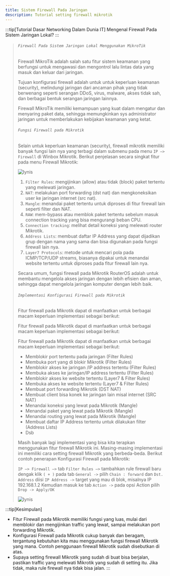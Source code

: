 ```yaml
---
title: Sistem Firewall Pada Jaringan
description: Tutorial setting firewall mikrotik
---
```


:::tip[Tutorial Dasar Networking Dalam Dunia IT]
Mengenal Firewall Pada Sistem Jaringan Lokal?
:::
>
> ###### ```Firewall Pada Sistem Jaringan Lokal Menggunakan MikroTik```
>
> Firewall MikroTik adalah salah satu fitur sistem keamanan yang berfungsi untuk mengawasi dan mengontrol lalu lintas data yang masuk dan keluar dari jaringan.
>
> Tujuan konfigurasi firewall adalah untuk untuk keperluan keamanan (security), melindungi jaringan dari ancaman pihak yang tidak berwenang seperti serangan DDoS, virus, malware, akses tidak sah, dan berbagai bentuk serangan jaringan lainnya.
>
> Firewall MikroTik memiliki kemampuan yang kuat dalam mengatur dan menyaring paket data, sehingga memungkinkan sys administrator jaringan untuk memberlakukan kebijakan keamanan yang ketat.
>
> ###### ```Fungsi Firewall pada Mikrotik```
>
> Selain untuk keperluan keamanan (security), firewall mikrotik memiliki banyak fungsi lain nya yang terbagi dalam submenu pada menu ```IP –> Firewall``` di Winbox Mikrotik. Berikut penjelasan secara singkat fitur pada menu Firewall Mikrotik:
>
> ![lynis](/images/mikrotik/gambar8.webp "lynis")
> 1. ```Filter Rules```: mengijinkan (allow) atau tidak (block) paket tertentu yang melewati jaringan.
> 2. ```NAT```: melakukan port forwarding (dst nat) dan mengkoneksikan user ke jaringan internet (src nat).
> 3. ```Mangle```: menandai paket tertentu untuk diproses di fitur firewall lain seperti filter dan NAT.
> 4. ```RAW```: mem-bypass atau memblok paket tertentu sebelum masuk connection tracking yang bisa mengurangi beban CPU.
> 5. ```Connection tracking```: melihat detail koneksi yang melewati router Mikrotik.
> 6. ```Address Lists```: membuat daftar IP Address yang dapat dijadikan grup dengan nama yang sama dan bisa digunakan pada fungsi firewall lain nya.
> 7. ```Layer7 Protocols```: metode untuk mencari pola pada ICMP/TCP/UDP streams, biasanya dipakai untuk menandai website tertentu untuk diproses pada fitur firewall lain nya.
>
> Secara umum, fungsi firewall pada Mikrotik RouterOS adalah untuk membantu mengelola akses jaringan dengan lebih efisien dan aman, sehingga dapat mengelola jaringan komputer dengan lebih baik.
>
> ###### ```Implementasi Konfigurasi Firewall pada Mikrotik```
>
> Fitur firewall pada Mikrotik dapat di manfaatkan untuk berbagai macam keperluan implementasi sebagai berikut:
>
>Fitur firewall pada Mikrotik dapat di manfaatkan untuk berbagai macam keperluan implementasi sebagai berikut:
>
>Fitur firewall pada Mikrotik dapat di manfaatkan untuk berbagai macam keperluan implementasi sebagai berikut:
>
> - Memblokir port tertentu pada jaringan (Filter Rules)
> - Membuka port yang di blokir Mikrotik (Filter Rules)
> - Memblokir akses ke jaringan /IP address tertentu (Filter Rules)
> - Membuka akses ke jaringan/IP address tertentu (Filter Rules)
> - Memblokir akses ke website tertentu (Layer7 & Filter Rules)
> - Membuka akses ke website tertentu (Layer7 & Filter Rules)
> - Membuat port forwarding Mikrotik (DST NAT)
> - Membuat client bisa konek ke jaringan lain misal internet (SRC NAT)
> - Menandai koneksi yang lewat pada Mikrotik (Mangle)
> - Menandai paket yang lewat pada Mikrotik (Mangle)
> - Menandai routing yang lewat pada Mikrotik (Mangle)
> - Membuat daftar IP Address tertentu untuk dilakukan filter (Address Lists)
> - Dsb
>
> Masih banyak lagi implementasi yang bisa kita terapkan menggunakan fitur firewall Mikrotik ini. Masing-masing implementasi ini memiliki cara setting firewall Mikrotik yang berbeda-beda. Berikut contoh penerapan Konfigurasi Firewall pada Mikrotik:
>
> ```IP –> Firewall –>``` tab ```Filter Rules –>``` tambahkan rule firewall baru dengak klik ```( + )``` pada tab ```General ->``` pilih ```Chain : forward``` dan ```Dst. Address``` diisi ```IP Address ->``` target yang mau di blok, misalnya IP 192.168.1.2 Kemudian masuk ke tab ```Action ->``` pada opsi Action pilih ```Drop -> Apply/OK```
>
> ![lynis](/images/mikrotik/gambar9.webp "lynis")
>
:::tip[Kesimpulan]
- Fitur Firewall pada Mikrotik memiliki fungsi yang luas, mulai dari memblokir dan mengijinkan traffic yang lewat, sampai melakukan port forwarding Mikrotik.
- Konfigurasi Firewall pada Mikrotik cukup banyak dan beragam, tergantung kebutuhan kita mau menggunakan fungsi firewall Mikrotik yang mana. Contoh penggunaan firewall Mikrotik sudah disebutkan di atas.
- Supaya setting firewall Mikrotik yang sudah di buat bisa berjalan, pastikan traffic yang melewati Mikrotik yang sudah di setting itu. Jika tidak, maka rule firewall nya tidak bisa jalan.
:::
